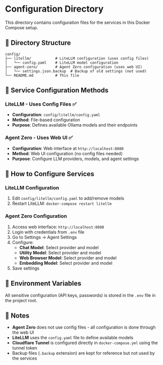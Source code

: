 # Configuration Directory

This directory contains configuration files for the services in this Docker Compose setup.

## 📁 Directory Structure

```
config/
├── litellm/           # LiteLLM configuration (uses config files)
│   └── config.yaml    # LiteLLM model configuration
├── agent-zero/        # Agent Zero configuration (uses web UI)
│   └── settings.json.backup  # Backup of old settings (not used)
└── README.md          # This file
```

## 🔧 Service Configuration Methods

### **LiteLLM** - Uses Config Files ✅
- **Configuration**: `config/litellm/config.yaml`
- **Method**: File-based configuration
- **Purpose**: Defines available Ollama models and their endpoints

### **Agent Zero** - Uses Web UI ✅
- **Configuration**: Web interface at `http://localhost:8080`
- **Method**: Web UI configuration (no config files needed)
- **Purpose**: Configure LLM providers, models, and agent settings

## 🚀 How to Configure Services

### **LiteLLM Configuration**
1. Edit `config/litellm/config.yaml` to add/remove models
2. Restart LiteLLM: `docker-compose restart litellm`

### **Agent Zero Configuration**
1. Access web interface: `http://localhost:8080`
2. Login with credentials from `.env` file
3. Go to Settings → Agent Settings
4. Configure:
   - **Chat Model**: Select provider and model
   - **Utility Model**: Select provider and model  
   - **Web Browser Model**: Select provider and model
   - **Embedding Model**: Select provider and model
5. Save settings

## 🔑 Environment Variables

All sensitive configuration (API keys, passwords) is stored in the `.env` file in the project root.

## 📝 Notes

- **Agent Zero** does not use config files - all configuration is done through the web UI
- **LiteLLM** uses the `config.yaml` file to define available models
- **Cloudflare Tunnel** is configured directly in `docker-compose.yml` using the tunnel token
- Backup files (`.backup` extension) are kept for reference but not used by the services
